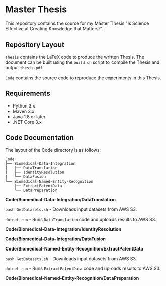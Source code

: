 # Master Thesis

This repository contains the source for my Master Thesis "Is Science Effective at Creating Knowledge that Matters?".

## Repository Layout

`Thesis` contains the LaTeX code to produce the written Thesis. The document can be built using the `build.sh` script to compile the Thesis and output `thesis.pdf`.

`Code` contains the source code to reproduce the experiments in this Thesis.

## Requirements

- Python 3.x
- Maven 3.x
- Java 1.8 or later
- .NET Core 3.x

## Code Documentation

The layout of the  Code directory is as follows:

```
Code
├── Biomedical-Data-Integration
|   ├── DataTranslation
|   ├── IdentityResolution
|   └── DataFusion
└── Biomedical-Named-Entity-Recognition
    ├── ExtractPatentData
    └── DataPreparation
```


**Code/Biomedical-Data-Integration/DataTranslation**

`bash GetDatasets.sh` - Downloads input datasets from AWS S3.

`dotnet run` - Runs `DataTranslation` code and uploads results to AWS S3.
<br/>


**Code/Biomedical-Data-Integration/IdentityResolution**
<br/>


**Code/Biomedical-Data-Integration/DataFusion**
<br/>

**Code/Biomedical-Named-Entity-Recognition/ExtractPatentData**

`bash GetDatasets.sh` - Downloads input datasets from AWS S3.

`dotnet run` - Runs `ExtractPatentData` code and uploads results to AWS S3.
<br/>

**Code/Biomedical-Named-Entity-Recognition/DataPreparation**
<br/>
